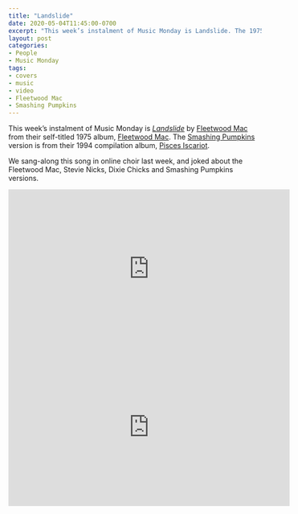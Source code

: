 ```yaml
---
title: "Landslide"
date: 2020-05-04T11:45:00-0700
excerpt: "This week’s instalment of Music Monday is Landslide. The 1975 Fleetwood Mac original and a 1994 cover by The Smashing Pumpkins."
layout: post
categories:
- People
- Music Monday
tags:
- covers
- music
- video
- Fleetwood Mac
- Smashing Pumpkins
---
```

This week’s instalment of Music Monday is [_Landslide_](https://en.wikipedia.org/wiki/Landslide_(Fleetwood_Mac_song)) by
[Fleetwood Mac](http://fleetwoodmac.com/) from their self-titled 1975 album,
[Fleetwood Mac](https://en.wikipedia.org/wiki/Fleetwood_Mac_(1975_album)). The [Smashing Pumpkins](http://smashingpumpkins.com/)
version is from their 1994 compilation album, [Pisces Iscariot](https://en.wikipedia.org/wiki/Pisces_Iscariot).

We sang-along this song in online choir last week, and joked about the Fleetwood Mac, Stevie Nicks, Dixie Chicks and Smashing Pumpkins versions.

<div class="video-container">
<iframe width="560" height="315" src="https://www.youtube.com/embed/k4M53xndqiU" frameborder="0" allowfullscreen title="Video: Landslide by Fleetwood Mac"></iframe>
</div>

<div class="video-container">
<iframe width="560" height="315" src="https://www.youtube.com/embed/-5bznN76xRY" frameborder="0" allowfullscreen title="Video: Landslide by The Smashing Pumpkins"></iframe>
</div>
